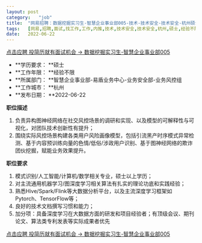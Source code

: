 ```yaml
---
layout:	post
category:	"job"
title:	"网易招聘：数据挖掘实习生-智慧企业事业部005-技术-技术安全-技术安全-杭州硕士经验不限"
tags:	[网易,招聘,面试,找工作,工作,内推,技术,技术安全,技术安全,杭州,硕士,经验不限]
date:	2022-06-22
---
```


[点击应聘 投简历就有面试机会 -> 数据挖掘实习生-智慧企业事业部005](http://mobile.bole.netease.com/bole/boleDetail?id=38488&employeeId=346f03c3cda5f04c&key=all)



- **学历要求： **硕士
- **工作年限： **经验不限
- **所属部门： **智慧企业事业部-易盾业务中心-业务安全部-业务风控组
- **工作城市： **杭州
- **发布日期： **2022-06-22



**职位描述**
1. 负责异构图神经网络在社交风控场景的调研和实现、以及模型的可解释性与可视化，对团队技术创新性有提升；
2. 围绕实际风控场景构建各类用户风险画像模型，包括引流黑产时序模式异常检测、基于内容预训练向量的色情/低俗/涉政用户识别、基于图神经网络的欺诈团伙挖掘，赋能业务效果提升。



**职位要求**
1. 模式识别/人工智能/计算机/数学相关专业，硕士以上学历；
2. 对主流通用机器学习/图深度学习相关算法有扎实的理论功底和实践经验；
3. 熟悉Hive/Spark/Flink等大数据分析平台，以及主流深度学习框架如Pytorch、TensorFlow等；
4. 良好的技术文档撰写习惯和能力；
5. 加分项：具备深度学习在大数据方面的研发和项目经验者；有顶级会议、期刊论文、算法类专利发表等实际成果者优先



[点击应聘 投简历就有面试机会 -> 数据挖掘实习生-智慧企业事业部005](http://mobile.bole.netease.com/bole/boleDetail?id=38488&employeeId=346f03c3cda5f04c&key=all)